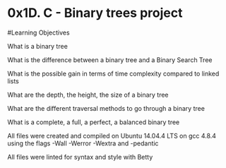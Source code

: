 # 0x1D. C - Binary trees project

#Learning Objectives

What is a binary tree

What is the difference between a binary tree and a Binary Search Tree

What is the possible gain in terms of time complexity compared to linked lists

What are the depth, the height, the size of a binary tree

What are the different traversal methods to go through a binary tree

What is a complete, a full, a perfect, a balanced binary tree


All files were created and compiled on Ubuntu 14.04.4 LTS on gcc 4.8.4
using the flags -Wall -Werror -Wextra and -pedantic

All files were linted for syntax and style with Betty
